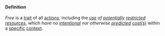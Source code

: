 #### Definition

*Free* is a [trait](https://github.com/gcassel/Modular-Organization-Terminology/blob/master/terms/trait.md) of all [actions](https://github.com/gcassel/Modular-Organization-Terminology/blob/master/terms/act.md), including the *[use](https://github.com/gcassel/Modular-Organization-Terminology/blob/master/terms/use.md) of [potentially](https://github.com/gcassel/Modular-Organization-Terminology/blob/master/terms/potential.md) [restricted](https://github.com/gcassel/Modular-Organization-Terminology/blob/master/terms/restrict.md) [resources](https://github.com/gcassel/Modular-Organization-Terminology/blob/master/terms/resource.md)*, which *have no [intentional](https://github.com/gcassel/Modular-Organization-Terminology/blob/master/terms/intend.md) nor otherwise [predicted](https://github.com/gcassel/Modular-Organization-Terminology/blob/master/terms/predict.md) [cost(s)](https://github.com/gcassel/Modular-Organization-Terminology/blob/master/terms/cost.md)* within a [specific](https://github.com/gcassel/Modular-Organization-Terminology/blob/master/terms/specific.md) [context](https://github.com/gcassel/Modular-Organization-Terminology/blob/master/terms/context.md).
